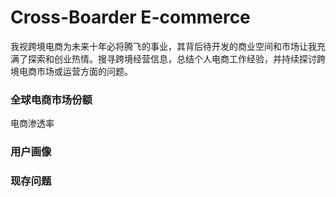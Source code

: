 # Cross-Boarder E-commerce
我视跨境电商为未来十年必将腾飞的事业，其背后待开发的商业空间和市场让我充满了探索和创业热情。搜寻跨境经营信息，总结个人电商工作经验，并持续探讨跨境电商市场或运营方面的问题。

### 全球电商市场份额
电商渗透率

### 用户画像

### 现存问题
